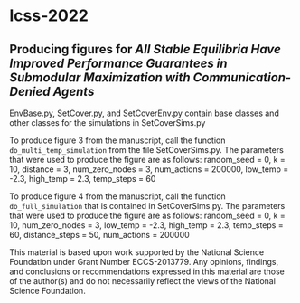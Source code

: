 # lcss-2022
## Producing figures for *All Stable Equilibria Have Improved Performance Guarantees in Submodular Maximization with Communication-Denied Agents*

EnvBase.py, SetCover.py, and SetCoverEnv.py contain base classes and other classes for the simulations in SetCoverSims.py

To produce figure 3 from the manuscript, call the function `do_multi_temp_simulation` from the file SetCoverSims.py.
The parameters that were used to produce the figure are as follows: random_seed = 0, k = 10, distance = 3,
num_zero_nodes = 3, num_actions = 200000, low_temp = -2.3, high_temp = 2.3, temp_steps = 60

To produce figure 4 from the manuscript, call the function `do_full_simulation` that is contained in SetCoverSims.py.
The parameters that were used to produce the figure are as follows: random_seed = 0, k = 10, num_zero_nodes = 3,
low_temp = -2.3, high_temp = 2.3, temp_steps = 60, distance_steps = 50, num_actions = 200000

This material is based upon work supported by the National Science Foundation under Grant Number ECCS-2013779. Any opinions, findings, and conclusions or recommendations expressed in this material are those of the author(s) and do not necessarily reflect the views of the National Science Foundation.
